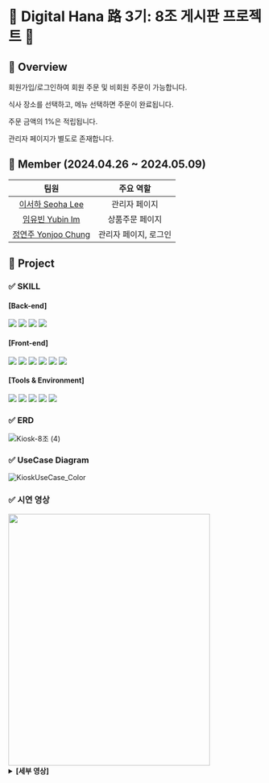 # 🌟 Digital Hana 路 3기: 8조 게시판 프로젝트 🌟

## 📍 Overview

회원가입/로그인하여 회원 주문 및 비회원 주문이 가능합니다.

식사 장소를 선택하고, 메뉴 선택하면 주문이 완료됩니다.

주문 금액의 1%은 적립됩니다.

관리자 페이지가 별도로 존재합니다.

## 🚀 Member (2024.04.26 ~ 2024.05.09)

|                             팀원                              |       주요 역할       |
| :-----------------------------------------------------------: | :-------------------: |
|  <a href="https://github.com/sseohalee">이서하 Seoha Lee</a>  |     관리자 페이지     |
|   <a href="https://github.com/yubin-im">임유빈 Yubin Im</a>   |    상품주문 페이지    |
| <a href="https://github.com/jennyjoo">정연주 Yonjoo Chung</a> | 관리자 페이지, 로그인 |

## 🚩 Project

### ✅ SKILL

#### [Back-end]

<p>
    <img src="https://img.shields.io/badge/java%2017-007396?style=for-the-badge&logo=java&logoColor=white"> 
    <img src="https://img.shields.io/badge/MySQL%208.0.33-4479A1?style=for-the-badge&logo=mysql&logoColor=white"> 
    <img src="https://img.shields.io/badge/spring%20boot-6DB33F?style=for-the-badge&logo=springboot&logoColor=white">
    <img src="https://img.shields.io/badge/JPA-005F0F?style=for-the-badge&logo=jpa&logoColor=white">
</p>

#### [Front-end]

<p>
    <img src="https://img.shields.io/badge/vite-%23646CFF.svg?style=for-the-badge&logo=vite&logoColor=white"/>
    <img src="https://img.shields.io/badge/Typescript-3178C6?style=for-the-badge&logo=Typescript&logoColor=white"/>
    <img src="https://img.shields.io/badge/react%2018.2.66-61DAFB?style=for-the-badge&logo=react&logoColor=black">
    <img src="https://img.shields.io/badge/Tailwind CSS-06B6D4?style=for-the-badge&logo=Tailwind CSS&logoColor=white"/>
    <img src="https://img.shields.io/badge/html5-E34F26?style=for-the-badge&logo=html5&logoColor=white"> 
    <img src="https://img.shields.io/badge/css-1572B6?style=for-the-badge&logo=css3&logoColor=white">
</p>

#### [Tools & Environment]

<p>
  <img src="https://img.shields.io/badge/IntelliJ%20IDEA-CB5B8D?style=for-the-badge&logo=intellijidea&logoColor=white"/>
  <img src="https://img.shields.io/badge/DBeaver-4D4D4D?style=for-the-badge&logo=dbeaver&logoColor=white">
  <img src="https://img.shields.io/badge/Postman-FF6C37?style=for-the-badge&logo=Postman&logoColor=white"/>
  <img src="https://img.shields.io/badge/Git-F05032?style=for-the-badge&logo=git&logoColor=white"/>
  <img src="https://img.shields.io/badge/GitHub-181717?style=for-the-badge&logo=GitHub&logoColor=white"/>
</p>

### ✅ ERD

![Kiosk-8조  (4)](https://github.com/Kiosk-Project/KioskBE/assets/165225479/d736a83a-90dc-4177-8e34-e8b5d1a80eb7)

### ✅ UseCase Diagram

![KioskUseCase_Color](https://github.com/Kiosk-Project/KioskBE/assets/140530127/19c06297-b2dc-479d-a58a-9351a2c102e6)

### ✅ 시연 영상

<img src="https://github.com/Kiosk-Project/KioskBE/assets/140530127/055e36b2-f821-47dd-85e7-773d572e2dee" width="400" height="500"/>

<details>
<summary><strong>[세부 영상]</strong></summary>
<div markdown="1">

### [상품주문 페이지]

|                                                   로그인                                                    |                                                  상품 주문                                                  |
| :---------------------------------------------------------------------------------------------------------: | :---------------------------------------------------------------------------------------------------------: |
|  ![로그인](https://github.com/Kiosk-Project/KioskBE/assets/140530127/36daa871-23d1-4164-97fe-86deef074556)  | ![주문상세](https://github.com/Kiosk-Project/KioskBE/assets/140530127/95b987f7-32e9-48c6-8975-f25f32809ad0) |
|                                                **메뉴 추천**                                                |                                                **결제 성공**                                                |
| ![메뉴추천](https://github.com/Kiosk-Project/KioskBE/assets/140530127/827e5526-0328-45fc-aeff-cc26bbcde5a4) | ![결제성공](https://github.com/Kiosk-Project/KioskBE/assets/140530127/c1858104-4a56-4557-bb2f-f62a6b05f85b) |

### [관리자 페이지]

|                                                  사용자 관리                                                  |                                                  상품 관리                                                  |
| :-----------------------------------------------------------------------------------------------------------: | :---------------------------------------------------------------------------------------------------------: |
| ![사용자관리](https://github.com/Kiosk-Project/KioskBE/assets/140530127/37de233a-36f2-410e-8b13-34caf88c55a7) | ![상품관리](https://github.com/Kiosk-Project/KioskBE/assets/140530127/6aac8676-ba33-4a79-8132-761cc713fa79) |
|                                                 **주문 관리**                                                 |                                                **주문 통계**                                                |
|  ![주문관리](https://github.com/Kiosk-Project/KioskBE/assets/140530127/9d1e9af1-fea7-4a9e-947c-58cf7f0f7f66)  | ![주문통계](https://github.com/Kiosk-Project/KioskBE/assets/140530127/926be733-269c-4f71-8950-f15519f06f61) |

</div>
</details>
